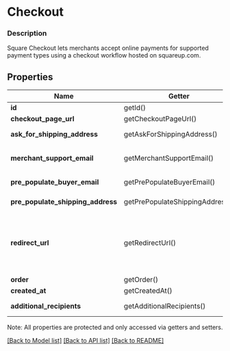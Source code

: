 # Checkout

### Description

Square Checkout lets merchants accept online payments for supported payment types using a checkout workflow hosted on squareup.com.

## Properties
Name | Getter | Setter | Type | Description | Notes
------------ | ------------- | ------------- | ------------- | ------------- | -------------
**id** | getId() | setId($value) | **string** | ID generated by Square Checkout when a new checkout is requested. | [optional] 
**checkout_page_url** | getCheckoutPageUrl() | setCheckoutPageUrl($value) | **string** | The URL that the buyer&#39;s browser should be redirected to after the checkout is completed. | [optional] 
**ask_for_shipping_address** | getAskForShippingAddress() | setAskForShippingAddress($value) | **bool** | If &#x60;true&#x60;, Square Checkout will collect shipping information on your behalf and store that information with the transaction information in your Square Dashboard.  Default: &#x60;false&#x60;. | [optional] 
**merchant_support_email** | getMerchantSupportEmail() | setMerchantSupportEmail($value) | **string** | The email address to display on the Square Checkout confirmation page and confirmation email that the buyer can use to contact the merchant.  If this value is not set, the confirmation page and email will display the primary email address associated with the merchant&#39;s Square account.  Default: none; only exists if explicitly set. | [optional] 
**pre_populate_buyer_email** | getPrePopulateBuyerEmail() | setPrePopulateBuyerEmail($value) | **string** | If provided, the buyer&#39;s email is pre-populated on the checkout page as an editable text field.  Default: none; only exists if explicitly set. | [optional] 
**pre_populate_shipping_address** | getPrePopulateShippingAddress() | setPrePopulateShippingAddress($value) | [**\SquareConnect\Model\Address**](Address.md) | If provided, the buyer&#39;s shipping info is pre-populated on the checkout page as editable text fields.  Default: none; only exists if explicitly set. | [optional] 
**redirect_url** | getRedirectUrl() | setRedirectUrl($value) | **string** | The URL to redirect to after checkout is completed with &#x60;checkoutId&#x60;, Square&#39;s &#x60;orderId&#x60;, &#x60;transactionId&#x60;, and &#x60;referenceId&#x60; appended as URL parameters. For example, if the provided redirect_url is &#x60;http://www.example.com/order-complete&#x60;, a successful transaction redirects the customer to:  &#x60;http://www.example.com/order-complete?checkoutId&#x3D;xxxxxx&amp;orderId&#x3D;xxxxxx&amp;referenceId&#x3D;xxxxxx&amp;transactionId&#x3D;xxxxxx&#x60;  If you do not provide a redirect URL, Square Checkout will display an order confirmation page on your behalf; however Square strongly recommends that you provide a redirect URL so you can verify the transaction results and finalize the order through your existing/normal confirmation workflow. | [optional] 
**order** | getOrder() | setOrder($value) | [**\SquareConnect\Model\Order**](Order.md) | Order to be checked out. | [optional] 
**created_at** | getCreatedAt() | setCreatedAt($value) | **string** | The time when the checkout was created, in RFC 3339 format. | [optional] 
**additional_recipients** | getAdditionalRecipients() | setAdditionalRecipients($value) | [**\SquareConnect\Model\AdditionalRecipient[]**](AdditionalRecipient.md) | Additional recipients (other than the merchant) receiving a portion of this checkout. For example, fees assessed on the purchase by a third party integration. | [optional] 

Note: All properties are protected and only accessed via getters and setters.

[[Back to Model list]](../../README.md#documentation-for-models) [[Back to API list]](../../README.md#documentation-for-api-endpoints) [[Back to README]](../../README.md)

